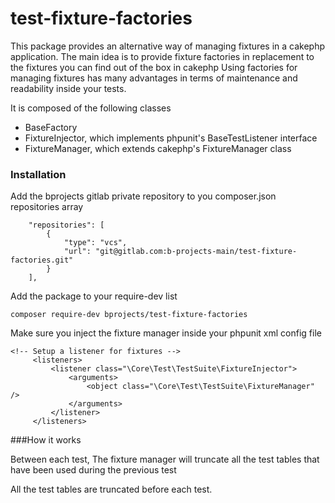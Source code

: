 # test-fixture-factories

This package provides an alternative way of managing fixtures in a cakephp application. 
The main idea is to provide fixture factories in replacement to the fixtures you can find out of the box in cakephp
Using factories for managing fixtures has many advantages in terms of maintenance and readability inside your tests.

It is composed of the following classes
* BaseFactory
* FixtureInjector, which implements phpunit's BaseTestListener interface
* FixtureManager, which extends cakephp's FixtureManager class

### Installation

Add the bprojects gitlab private repository to you composer.json repositories array

```
    "repositories": [
        {
            "type": "vcs",
            "url": "git@gitlab.com:b-projects-main/test-fixture-factories.git"
        }
    ],

```

Add the package to your require-dev list
```
composer require-dev bprojects/test-fixture-factories
```

Make sure you inject the fixture manager inside your phpunit xml config file

```
<!-- Setup a listener for fixtures -->
     <listeners>
         <listener class="\Core\Test\TestSuite\FixtureInjector">
             <arguments>
                 <object class="\Core\Test\TestSuite\FixtureManager" />
             </arguments>
         </listener>
     </listeners>
``` 

###How it works

Between each test, The fixture manager will truncate all the test tables that have been used during the previous test

All the test tables are truncated before each test.